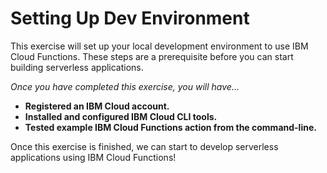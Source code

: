 # Setting Up Dev Environment

This exercise will set up your local development environment to use IBM Cloud Functions. These steps are a prerequisite before you can start building serverless applications.

_Once you have completed this exercise, you will have…_

* **Registered an IBM Cloud account.**
* **Installed and configured IBM Cloud CLI tools.**
* **Tested example IBM Cloud Functions action from the command-line.**

Once this exercise is finished, we can start to develop serverless applications using IBM Cloud Functions!

